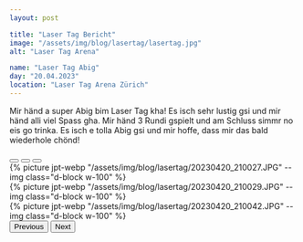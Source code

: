 ```yaml
---
layout: post

title: "Laser Tag Bericht"
image: "/assets/img/blog/lasertag/lasertag.jpg"
alt: "Laser Tag Arena"

name: "Laser Tag Abig"
day: "20.04.2023"
location: "Laser Tag Arena Zürich"
---
```


Mir händ a super Abig bim Laser Tag kha! Es isch sehr lustig gsi und mir händ alli viel Spass gha. Mir händ 3 Rundi gspielt und am Schluss simmr no eis go trinka. Es isch e tolla Abig gsi und mir hoffe, dass mir das bald wiederhole chönd!

<div id="carouselExampleIndicators" class="carousel slide" data-mdb-ride="carousel">
  <div class="carousel-indicators">
    <button
      type="button"
      data-mdb-target="#carouselExampleIndicators"
      data-mdb-slide-to="0"
      class="active"
      aria-current="true"
      aria-label="Slide 1"
    ></button>
    <button
      type="button"
      data-mdb-target="#carouselExampleIndicators"
      data-mdb-slide-to="1"
      aria-label="Slide 2"
    ></button>
    <button
      type="button"
      data-mdb-target="#carouselExampleIndicators"
      data-mdb-slide-to="2"
      aria-label="Slide 3"
    ></button>
  </div>
  <div class="carousel-inner">
    <div class="carousel-item active">
    {% picture jpt-webp "/assets/img/blog/lasertag/20230420_210027.JPG" --img class="d-block w-100" %}
    </div>
    <div class="carousel-item">
      {% picture jpt-webp "/assets/img/blog/lasertag/20230420_210029.JPG" --img class="d-block w-100" %}
    </div>
    <div class="carousel-item">
      {% picture jpt-webp "/assets/img/blog/lasertag/20230420_210042.JPG" --img class="d-block w-100" %}
    </div>
  </div>
  <button class="carousel-control-prev" type="button" data-mdb-target="#carouselExampleIndicators" data-mdb-slide="prev">
    <span class="carousel-control-prev-icon" aria-hidden="true"></span>
    <span class="visually-hidden">Previous</span>
  </button>
  <button class="carousel-control-next" type="button" data-mdb-target="#carouselExampleIndicators" data-mdb-slide="next">
    <span class="carousel-control-next-icon" aria-hidden="true"></span>
    <span class="visually-hidden">Next</span>
  </button>
</div>